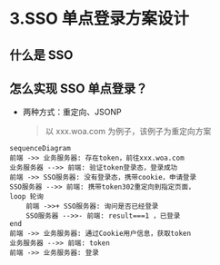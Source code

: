 # 3.SSO 单点登录方案设计

## 什么是 SSO

## 怎么实现 SSO 单点登录？

- 两种方式：重定向、JSONP
  > 以 xxx.woa.com 为例子，该例子为重定向方案

```mermaid
sequenceDiagram
前端 ->> 业务服务器: 存在token，前往xxx.woa.com
业务服务器 -->> 前端: 验证token登录态，登录成功
前端 ->> SSO服务器: 没有登录态，携带cookie，申请登录
SSO服务器 -->> 前端: 携带token302重定向到指定页面，
loop 轮询
    前端 ->>+ SSO服务器: 询问是否已经登录
    SSO服务器 -->>- 前端: result===1 ，已登录
end
前端 ->> 业务服务器: 通过Cookie用户信息，获取token
业务服务器 -->> 前端: token
前端 ->> 业务服务器: 登录

```
